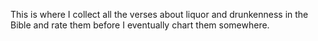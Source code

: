 This is where I collect all the verses about liquor and drunkenness in the Bible and rate them before I eventually chart them somewhere.
